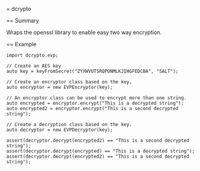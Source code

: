 ﻿= dcrypto

== Summary

Wraps the openssl library to enable easy two way encryption. 

== Example

	import dcrypto.evp;

	// Create an AES key
	auto key = keyFromSecret("ZYXWVUTSRQPONMLKJIHGFEDCBA", "SALT");

	// Create an encryptor class based on the key.
	auto encryptor = new EVPEncryptor(key);

	// An encryptor class can be used to encrypt more than one string.
	auto encrypted = encryptor.encrypt("This is a decrypted string");
	auto encrypted2 = encryptor.encrypt("This is a second decrypted string");

	// Create a decryption class based on the key.
	auto decryptor = new EVPDecryptor(key);

	assert(decryptor.decrypt(encrypted2) == "This is a second decrypted string");
	assert(decryptor.decrypt(encrypted) == "This is a decrypted string");
	assert(decryptor.decrypt(encrypted2) == "This is a second decrypted string");
